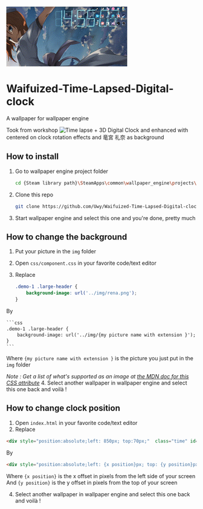 ![preview](preview.gif)

# Waifuized-Time-Lapsed-Digital-clock
A wallpaper for wallpaper engine

Took from workshop ![Time lapse + 3D Digital Clock](http://steamcommunity.com/sharedfiles/filedetails/?id=835186492) and enhanced with centered on clock rotation effects and 竜宮 礼奈 as background

## How to install 

1. Go to wallpaper engine project folder

	```bash
	cd {Steam library path}\SteamApps\common\wallpaper_engine\projects\myprojects
	```
2. Clone this repo

	```bash
	git clone https://github.com/Uwy/Waifuized-Time-Lapsed-Digital-clock.git
	```
3. Start wallpaper engine and select this one and you're done, pretty much

## How to change the background

1. Put your picture in the `img` folder
2. Open ```css/component.css``` in your favorite code/text editor
3. Replace

	```css
	.demo-1 .large-header {
		background-image: url('../img/rena.png');
	}
	```
  By 

	```css
	.demo-1 .large-header {
		background-image: url('../img/{my picture name with extension }');
	}
	```
  Where `{my picture name with extension }` is the picture you just put in the `img` folder

  *Note : Get a list of what's supported as an image at [the MDN doc for this CSS attribute](https://developer.mozilla.org/en-US/docs/Web/CSS/background-image)*
4. Select another wallpaper in wallpaper engine and select this one back and voilà !
  
  
## How to change clock position

1. Open `index.html` in your favorite code/text editor
2. Replace

  ```html
  <div style="position:absolute;left: 850px; top:70px;"  class="time" id="time" data-hours="" data-minutes="">  <div class="digit">
  ```
  By
	
  ```html
  <div style="position:absolute;left: {x position}px; top: {y position}px;"  class="time" id="time" data-hours="" data-minutes="">  <div class="digit">
  ```
  Where `{x position}` is the x offset in pixels from the left side of your screen
  And `{y position}` is the y offset in pixels from the top of your screen

4. Select another wallpaper in wallpaper engine and select this one back and voilà !
